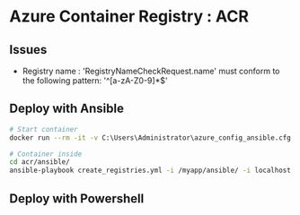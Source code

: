 # Azure Container Registry : ACR

## Issues

* Registry name : 'RegistryNameCheckRequest.name' must conform to the following pattern: '^[a-zA-Z0-9]*$'

## Deploy with Ansible

``` bash
# Start container
docker run --rm -it -v C:\Users\Administrator\azure_config_ansible.cfg:/root/.azure/credentials -v D:\devel\github\devops-toolbox\cloud\azure:/myapp:rw -w /myapp local/ansible bash

# Container inside
cd acr/ansible/
ansible-playbook create_registries.yml -i /myapp/ansible/ -i localhost
```

## Deploy with Powershell
